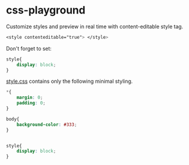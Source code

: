 # css-playground
Customize styles and preview in real time with content-editable style tag.

```css
<style contenteditable="true"> </style>
```

Don't forget to set:
```css
style{
    display: block;
}
```

[style.css](/style.css) contains only the following minimal styling.
```css:style.css
*{
    margin: 0;
    padding: 0;
}

body{
    background-color: #333;
}


style{
    display: block;
}
```

